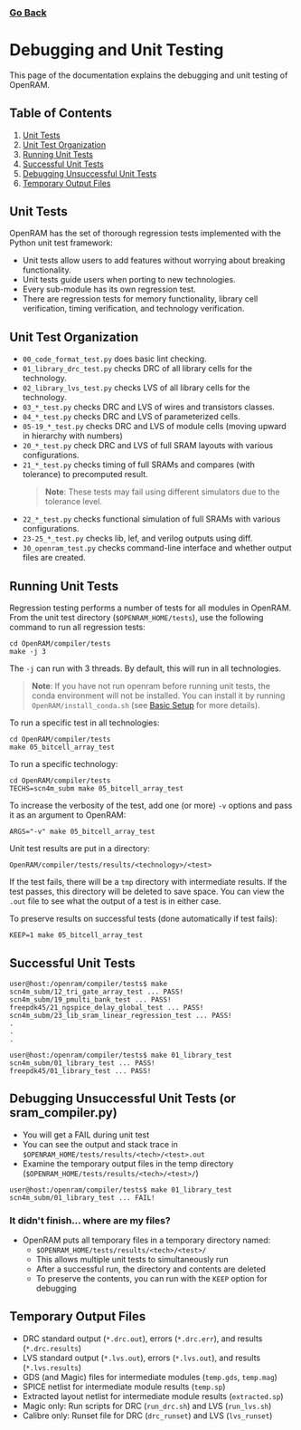 ### [Go Back](./index.md#table-of-contents)

# Debugging and Unit Testing
This page of the documentation explains the debugging and unit testing of
OpenRAM.



## Table of Contents
1. [Unit Tests](#unit-tests)
1. [Unit Test Organization](#unit-test-organization)
1. [Running Unit Tests](#running-unit-tests)
1. [Successful Unit Tests](#successful-unit-tests)
1. [Debugging Unsuccessful Unit Tests](#debugging-unsuccessful-unit-tests-or-sram_compilerpy)
1. [Temporary Output Files](#temporary-output-files)



## Unit Tests
OpenRAM has the set of thorough regression tests implemented with the Python
unit test framework:
* Unit tests allow users to add features without worrying about breaking
  functionality.
* Unit tests guide users when porting to new technologies. 
* Every sub-module has its own regression test. 
* There are regression tests for memory functionality, library cell
  verification, timing verification, and technology verification.



## Unit Test Organization
* `00_code_format_test.py` does basic lint checking.
* `01_library_drc_test.py` checks DRC of all library cells for the technology.
* `02_library_lvs_test.py` checks LVS of all library cells for the technology.
* `03_*_test.py` checks DRC and LVS of wires and transistors classes.
* `04_*_test.py` checks DRC and LVS of parameterized cells.
* `05-19_*_test.py` checks DRC and LVS of module cells (moving upward in hierarchy with numbers)
* `20_*_test.py` check DRC and LVS of full SRAM layouts with various configurations.
* `21_*_test.py` checks timing of full SRAMs and compares (with tolerance) to precomputed result.
    > **Note**: These tests may fail using different simulators due to the
    > tolerance level.
* `22_*_test.py` checks functional simulation of full SRAMs with various configurations.
* `23-25_*_test.py` checks lib, lef, and verilog outputs using diff.
* `30_openram_test.py` checks command-line interface and whether output files are created.



## Running Unit Tests
Regression testing performs a number of tests for all modules in OpenRAM. From
the unit test directory (`$OPENRAM_HOME/tests`), use the following command to run
all regression tests:

```
cd OpenRAM/compiler/tests
make -j 3
```

The `-j` can run with 3 threads. By default, this will run in all technologies.
> **Note**: If you have not run openram before running unit tests, the conda
> environment will not be installed. You can install it by running
> `OpenRAM/install_conda.sh` (see [Basic Setup](basic_setup.md#anaconda) for
> more details).

To run a specific test in all technologies:
```
cd OpenRAM/compiler/tests
make 05_bitcell_array_test
```
To run a specific technology:
```
cd OpenRAM/compiler/tests
TECHS=scn4m_subm make 05_bitcell_array_test
```

To increase the verbosity of the test, add one (or more) `-v` options and pass
it as an argument to OpenRAM:
```
ARGS="-v" make 05_bitcell_array_test
```

Unit test results are put in a directory:
```
OpenRAM/compiler/tests/results/<technology>/<test>
```
If the test fails, there will be a `tmp` directory with intermediate results. If
the test passes, this directory will be deleted to save space. You can view the
`.out` file to see what the output of a test is in either case.

To preserve results on successful tests (done automatically if test fails):
```
KEEP=1 make 05_bitcell_array_test
```


## Successful Unit Tests
```console
user@host:/openram/compiler/tests$ make
scn4m_subm/12_tri_gate_array_test ... PASS!
scn4m_subm/19_pmulti_bank_test ... PASS!
freepdk45/21_ngspice_delay_global_test ... PASS!
scn4m_subm/23_lib_sram_linear_regression_test ... PASS!
.
.
.
```
```console
user@host:/openram/compiler/tests$ make 01_library_test
scn4m_subm/01_library_test ... PASS!
freepdk45/01_library_test ... PASS!
```



## Debugging Unsuccessful Unit Tests (or sram\_compiler.py)
* You will get a FAIL during unit test
* You can see the output and stack trace in
  `$OPENRAM_HOME/tests/results/<tech>/<test>.out`
* Examine the temporary output files in the temp directory
  (`$OPENRAM_HOME/tests/results/<tech>/<test>/`)
```console
user@host:/openram/compiler/tests$ make 01_library_test
scn4m_subm/01_library_test ... FAIL!
```

### It didn't finish... where are my files?
* OpenRAM puts all temporary files in a temporary directory named:
    * `$OPENRAM_HOME/tests/results/<tech>/<test>/`
    * This allows multiple unit tests to simultaneously run
    * After a successful run, the directory and contents are deleted
    * To preserve the contents, you can run with the `KEEP` option for debugging



## Temporary Output Files
* DRC standard output (`*.drc.out`), errors (`*.drc.err`), and results (`*.drc.results`)
* LVS standard output (`*.lvs.out`), errors (`*.lvs.out`), and results (`*.lvs.results`)
* GDS (and Magic) files for intermediate modules (`temp.gds`, `temp.mag`)
* SPICE netlist for intermediate module results (`temp.sp`)
* Extracted layout netlist for intermediate module results (`extracted.sp`)
* Magic only: Run scripts for DRC (`run_drc.sh`) and LVS (`run_lvs.sh`)
* Calibre only: Runset file for DRC (`drc_runset`) and LVS (`lvs_runset`)



